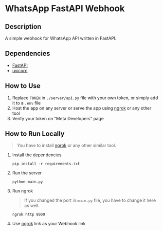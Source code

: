 # WhatsApp FastAPI Webhook

## Description

A simple webhook for WhatsApp API written in FastAPI.

## Dependencies

- [FastAPI](https://github.com/tiangolo/fastapi)
- [uvicorn](https://github.com/encode/uvicorn)

## How to Use

1. Replace `TOKEN` in `./server/api.py` file with your own token, or simply add it to a `.env` file
1. Host the app on any server or serve the app using [ngrok](https://ngrok.com/) or any other tool
1. Verify your token on "Meta Developers" page

## How to Run Locally

> You have to install [ngrok](https://ngrok.com/) or any other similar tool.

1. Install the dependencies

    ```shell
    pip install -r requirements.txt
    ```
1. Run the server

    ```shell
    python main.py
    ```
1. Run ngrok

    > If you changed the port in `main.py` file, you have to change it here as well.

    ```shell
    ngrok http 8000
    ```

1. Use [ngrok](https://ngrok.com/) link as your Webhook link
